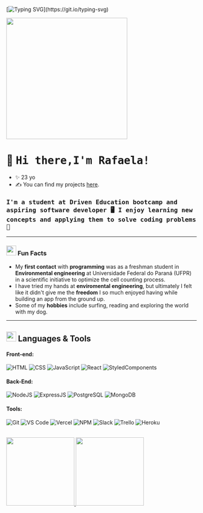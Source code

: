 
[![Typing SVG](https://readme-typing-svg.demolab.com?font=Fira+Code&size=45&pause=1000&color=F77218&width=435&lines=Hello+World!;Have+a+great+day!;%C2%A1Que+te+vaya+bien!;Bonne+journ%C3%A9e!;Buona+giornata!)](https://git.io/typing-svg)

<img width="320" src="https://media1.giphy.com/media/hpXdHPfFI5wTABdDx9/200w.gif?cid=82a1493b79yakaif0ltbc3fncmg8ezyqiir5vekh5lagkjvt&rid=200w.gif&ct=g">

# 👋 <samp> Hi there,I'm Rafaela!  </samp>

- ✨ 23 yo
- ✍ You can find my projects [here](https://github.com/RafaelaMirabile?tab=repositories).

### <samp> I'm a student at **Driven Education** bootcamp and aspiring **software developer** 🖥️ I enjoy learning new concepts and applying them to solve coding problems 🎲 </samp>

---

### <img width="26" src="https://media3.giphy.com/media/7zGDfw3sSQyZycvSM3/giphy.gif?cid=6c09b952f9rk3eo8gbt3dxt9ffr7w2pq3w8levv949wscdfq&rid=giphy.gif&ct=s"> Fun Facts
- My **first contact** with **programming** was as a freshman student in **Environmental engineering** at Universidade Federal do Paraná (UFPR) in a scientific initiative to optimize the cell counting process.
- I have tried my hands at **enviromental engineering**, but ultimately I felt like it didn't give me the **freedom** I so much enjoyed having while building an app from the ground up.
- Some of my **hobbies** include surfing, reading and exploring the world with my dog.

---
## <img width="26" src="https://media1.giphy.com/media/IauL6LvGNlT3ffhcqq/giphy.gif"> Languages & Tools

#### Front-end:

![HTML](https://img.shields.io/badge/HTML5-E34F26?style=flat-square&logo=html5&logoColor=white)
![CSS](https://img.shields.io/badge/CSS3-1572B6?style=flat-square&logo=css3&logoColor=white)
![JavaScript](https://img.shields.io/badge/JavaScript-F7DF1E?style=flat-square&logo=javascript&logoColor=black)
![React](https://img.shields.io/badge/React-20232A?style=flat-square&logo=react&logoColor=61DAFB)
![StyledComponents](https://img.shields.io/badge/Styled--Components-DB7093?style=flat-square&logo=styled-components&logoColor=white)

#### Back-End:

![NodeJS](https://img.shields.io/badge/Node.js-43853D?style=flat-square&logo=node.js&logoColor=white)
![ExpressJS](https://img.shields.io/badge/Express.js-404D59?style=flat-square&logo=express&logoColor=white)
![PostgreSQL](https://img.shields.io/badge/PostgreSQL-316192?style=flat-square&logo=postgresql&logoColor=white)
![MongoDB](https://img.shields.io/badge/MongoDB-4EA94B?style=for-the-badge&logo=mongodb&logoColor=white)

#### Tools:

![Git](https://img.shields.io/badge/Git-F05032?style=flat-square&logo=git&logoColor=white)
![VS Code](https://img.shields.io/badge/Visual_Studio_Code-0078D4?style=flat-square&logo=visual%20studio%20code&logoColor=white)
![Vercel](https://img.shields.io/badge/Vercel-000000?style=flat-square&logo=vercel&logoColor=white)
![NPM](https://img.shields.io/badge/npm-CB3837?style=flat-square&logo=npm&logoColor=white)
![Slack](https://img.shields.io/badge/Slack-4A154B?style=flat-square&logo=slack&logoColor=white)
![Trello](https://img.shields.io/badge/Trello-0079BF?style=flat-square&logo=trello&logoColor=white)
![Heroku](https://img.shields.io/badge/Heroku-430098?style=flat-square&logo=heroku&logoColor=white)

</br>

<a href="https://github.com/RafaelaMirabile">
  <img height="180em" src="https://github-readme-stats.vercel.app/api/top-langs/?username=RafaelaMirabile&layout=compact&langs_count=7&theme=tokyonight"/>
  <img height="180em" src="https://github-readme-stats.vercel.app/api?username=RafaelaMirabile&show_icons=true&theme=tokyonight&include_all_commits=true&count_private=true"/>
</a>

  
